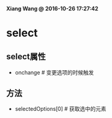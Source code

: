 #### Xiang Wang @ 2016-10-26 17:27:42


# select
## select属性
* onchange  # 变更选项的时候触发

## 方法
* selectedOptions[0]  # 获取选中的元素
